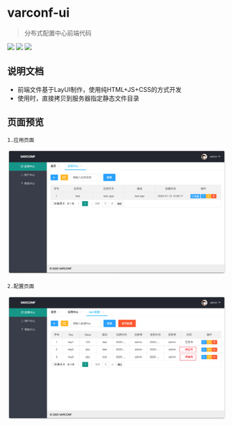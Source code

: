 # varconf-ui
>  分布式配置中心前端代码

![](https://img.shields.io/badge/language-html-cccfff.svg)
![](https://img.shields.io/badge/language-js-cccfff.svg)
![](https://img.shields.io/badge/language-css-cccfff.svg)

## 说明文档
- 前端文件基于LayUI制作，使用纯HTML+JS+CSS的方式开发
- 使用时，直接拷贝到服务器指定静态文件目录

## 页面预览
`1.应用页面`

![image](https://github.com/varconf/varconf-doc/blob/master/images/app_list.png)

`2.配置页面`

![image](https://github.com/varconf/varconf-doc/blob/master/images/config_status.png)

